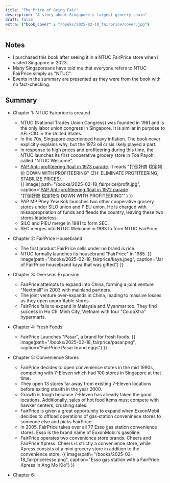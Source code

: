 ```yaml
---
title: "The Price of Being Fair"
description: "A story about Singapore's largest grocery chain"
draft: false 
extra: {"book_cover" : "/books/2025-02-18_fairprice/cover.jpg"}
---
```



## Notes
 - I purchased this book after seeing it in a NTUC FairPrice store when I visited Singapore in 2023.
 - Many Singaporeans have told me that everyone refers to NTUC FairPrice simply as "NTUC". 
 - Events in the summary are presented as they were from the book with no fact-checking.

## Summary
 - Chapter 1: NTUC Fairprice is created 
   - NTUC (National Trades Union Congress) was founded in 1961 and is the only labor union congress in Singapore. It is similar in purpose to AFL-CIO in the United States. 
   - In the 70s, Singapore experienced heavy inflation. The book never explicitly explains why, but the 1973 oil crisis likely played a part.
   - In response to high prices and profiteering during this time, the NTUC launches its first cooperative grocery store in Toa Payoh, called "NTUC Welcome".
   - [PAP Anti-profiteering float in 1973 parade](https://www.nas.gov.sg/archivesonline/photographs/record-details/dd468526-1161-11e3-83d5-0050568939ad). It reads "打倒奸商 稳定物价 DOWN WITH PROFITEERING" (ZH: ELIMINATE PROFITEERING, STABILIZE PRICES).  
   {{ image(
      path="/books/2025-02-18_fairprice/profit.jpg", 
      caption='[PAP Anti-profiteering float in 1972 parade](https://www.nas.gov.sg/archivesonline/photographs/record-details/dd468526-1161-11e3-83d5-0050568939ad)  
                "打倒奸商 稳定物价 DOWN WITH PROFITEERING"'
   ) }}
   - PAP MP Phey Yew Kok launches two other cooperative grocery stores under SILO union and PIEU union. He is charged with misappropriation of funds and fleeds the country, leaving these two stores leaderless. 
   - SILO and PIEU merge in 1981 to form SEC.
   - SEC merges into NTUC Welcome in 1983 to form NTUC FairPrice.

 - Chapter 2: FairPrice Housebrand
   - The first product FairPrice sells under no brand is rice. 
   - NTUC formally launches its housebrand "FairPrice" in 1985.
     {{ image(path="/books/2025-02-18_fairprice/kaya.jpeg", caption="Jar of FairPrice housebrand kaya that was gifted") }}
 
 - Chapter 3: Overseas Expansion
   - FairPrice attempts to expand into China, forming a joint venture "Nextmall" in 2003 with mainland partners.
   - The joint venture over-expands in China, leading to massive losses as they open unprofitable stores.
   - FairPrice fails to expand in Malaysia and Myanmar too. They find success in Ho Chi Minh City, Vietnam with four "Co.opXtra" hypermarts.

 - Chapter 4: Fresh Foods
   - FairPrice Launches "Pasar", a brand for fresh foods.
   {{ image(path="/books/2025-02-18_fairprice/pasar.png", caption="FairPrice Pasar brand eggs") }}

 - Chapter 5: Convenience Stores
   - FairPrice decides to open convenience stores in the mid 1990s, competing with 7-Eleven which had 100 stores in Singapore at that time.
   - They open 13 stores far away from existing 7-Eleven locations before exiting stealth in the year 2000. 
   - Growth is tough because 7-Eleven has already taken the good locations. Additionally, sales of hot food items must compete with hawker centers, crushing sales.
   - FairPrice is given a great opportunity to expand when ExxonMobil decides to offload operations of gas-station conveninece stores to someone else and picks FairPrice.
   - In 2005, FairPrice takes over all 77 Esso gas station convenience stores. Esso is the brand name of ExxonMobil's gasoline.
   - FairPrice operates two convenicnce store brands: Cheers and FairPrice Xpress. Cheers is strictly a convenience store, while Xpress consists of a mini grocery store in addition to the convenience store.
   {{ image(path="/books/2025-02-18_fairprice/esso.png", caption="Esso gas station with a FairPrice Xpress in Ang Mo Kio") }}

 - Chapter 6: 

